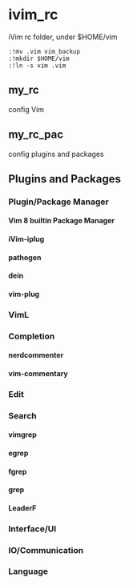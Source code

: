 # ivim_rc

iVim rc folder, under $HOME/vim

```viml
:!mv .vim vim_backup
:!mkdir $HOME/vim
:!ln -s vim .vim
```


## my_rc

config Vim


## my_rc_pac

config plugins and packages


## Plugins and Packages


### Plugin/Package Manager

#### Vim 8 builtin Package Manager

#### iVim-iplug

#### pathogen

#### dein

#### vim-plug

### VimL



### Completion

#### nerdcommenter

#### vim-commentary

### Edit


### Search

#### vimgrep

#### egrep

#### fgrep

#### grep

#### LeaderF



### Interface/UI



### IO/Communication



###  Language










